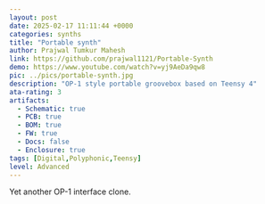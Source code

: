 ```yaml
---
layout: post
date: 2025-02-17 11:11:44 +0000
categories: synths
title: "Portable synth"
author: Prajwal Tumkur Mahesh
link: https://github.com/prajwal1121/Portable-Synth
demo: https://www.youtube.com/watch?v=yj9AeDa9qw8
pic: ../pics/portable-synth.jpg
description: "OP-1 style portable groovebox based on Teensy 4"
ata-rating: 3
artifacts:
  - Schematic: true
  - PCB: true
  - BOM: true
  - FW: true
  - Docs: false
  - Enclosure: true
tags: [Digital,Polyphonic,Teensy]
level: Advanced
---
```


Yet another OP-1 interface clone.
